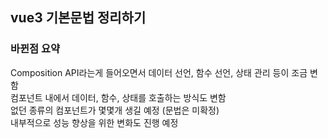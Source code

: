 ## vue3 기본문법 정리하기

### 바뀐점 요약
Composition API라는게 들어오면서 데이터 선언, 함수 선언, 상태 관리 등이 조금 변함  
컴포넌트 내에서 데이터, 함수, 상태를 호출하는 방식도 변함  
없던 종류의 컴포넌트가 몇몇개 생길 예정 (문법은 미확정)  
내부적으로 성능 향상을 위한 변화도 진행 예정  
